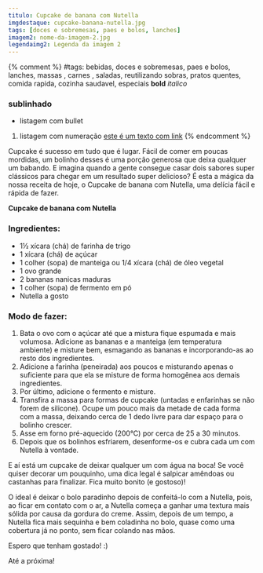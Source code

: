 ```yaml
---
titulo: Cupcake de banana com Nutella
imgdestaque: cupcake-banana-nutella.jpg
tags: [doces e sobremesas, paes e bolos, lanches]
imagem2: nome-da-imagem-2.jpg
legendaimg2: Legenda da imagem 2
---
```

{% comment %}
#tags: bebidas, doces e sobremesas, paes e bolos, lanches, massas , carnes , saladas, reutilizando sobras, pratos quentes, comida rapida, cozinha saudavel, especiais
**bold**
*italico*
### sublinhado
* listagem com bullet
1. listagem com numeração
[este é um texto com link](https://www.enderecodolink.com)
{% endcomment %}

Cupcake é sucesso em tudo que é lugar. Fácil de comer em poucas mordidas, um bolinho desses é uma porção generosa que deixa qualquer um babando. E imagina quando a gente consegue casar dois sabores super clássicos para chegar em um resultado super delicioso? É esta a mágica da nossa receita de hoje, o Cupcake de banana com Nutella, uma delícia fácil e rápida de fazer. 


**Cupcake de banana com Nutella**

### Ingredientes:

* 1½ xícara (chá) de farinha de trigo
* 1 xícara (chá) de açúcar 
* 1 colher (sopa) de manteiga ou 1/4 xícara (chá) de óleo vegetal
* 1 ovo grande
* 2 bananas nanicas maduras
* 1 colher (sopa) de fermento em pó
* Nutella a gosto

### Modo de fazer:

1. Bata o ovo com o açúcar até que a mistura fique espumada e mais volumosa. Adicione as bananas e a manteiga (em temperatura ambiente) e misture bem, esmagando as bananas e incorporando-as ao resto dos ingredientes.
2. Adicione a farinha (peneirada) aos poucos e misturando apenas o suficiente para que ela se misture de forma homogênea aos demais ingredientes. 
3. Por último, adicione o fermento e misture.
4. Transfira a massa para formas de cupcake (untadas e enfarinhas se não forem de silicone). Ocupe um pouco mais da metade de cada forma com a massa, deixando cerca de 1 dedo livre para dar espaço para o bolinho crescer.
5. Asse em forno pré-aquecido (200°C) por cerca de 25 a 30 minutos. 
6. Depois que os bolinhos esfriarem, desenforme-os e cubra cada um com Nutella à vontade. 

E aí está um cupcake de deixar qualquer um com água na boca! Se você quiser decorar um pouquinho, uma dica legal é salpicar amêndoas ou castanhas para finalizar. Fica muito bonito (e gostoso)!

O ideal é deixar o bolo paradinho depois de confeitá-lo com a Nutella, pois, ao ficar em contato com o ar, a Nutella começa a ganhar uma textura mais sólida por causa da gordura do creme. Assim, depois de um tempo, a Nutella fica mais sequinha e bem coladinha no bolo, quase como uma cobertura já no ponto, sem ficar colando nas mãos.  

Espero que tenham gostado! :)

Até a próxima!